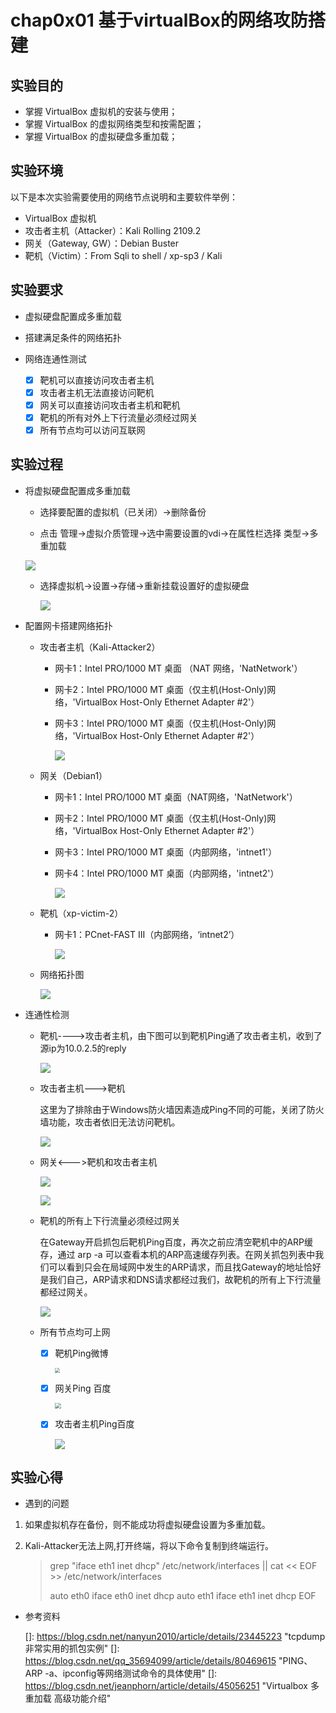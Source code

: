 # chap0x01 基于virtualBox的网络攻防搭建

## 实验目的

- 掌握 VirtualBox 虚拟机的安装与使用；
- 掌握 VirtualBox 的虚拟网络类型和按需配置；
- 掌握 VirtualBox 的虚拟硬盘多重加载；

## 实验环境

以下是本次实验需要使用的网络节点说明和主要软件举例：

- VirtualBox 虚拟机
- 攻击者主机（Attacker）：Kali Rolling 2109.2
- 网关（Gateway, GW）：Debian Buster
- 靶机（Victim）：From Sqli to shell / xp-sp3 / Kali

## 实验要求

* 虚拟硬盘配置成多重加载

* 搭建满足条件的网络拓扑
* 网络连通性测试
  - [x] 靶机可以直接访问攻击者主机
  - [x] 攻击者主机无法直接访问靶机
  - [x] 网关可以直接访问攻击者主机和靶机
  - [x] 靶机的所有对外上下行流量必须经过网关
  - [x] 所有节点均可以访问互联网

## 实验过程

* 将虚拟硬盘配置成多重加载
  * 选择要配置的虚拟机（已关闭）->删除备份
  
  * 点击 管理->虚拟介质管理->选中需要设置的vdi->在属性栏选择 类型->多重加载
  
  ![](E:\赵婧宇大三\网络安全\multiattach.png)
  
  * 选择虚拟机->设置->存储->重新挂载设置好的虚拟硬盘
  
    ![](E:\赵婧宇大三\网络安全\multiattach2.png)
  
* 配置网卡搭建网络拓扑
  * 攻击者主机（Kali-Attacker2）
    
    * 网卡1：Intel PRO/1000 MT 桌面 （NAT 网络，'NatNetwork'）
    
    * 网卡2：Intel PRO/1000 MT 桌面（仅主机(Host-Only)网络，'VirtualBox Host-Only Ethernet Adapter #2'）
  
    * 网卡3：Intel PRO/1000 MT 桌面（仅主机(Host-Only)网络，'VirtualBox Host-Only Ethernet Adapter #2'）
    
      ![](E:\赵婧宇大三\网络安全\AttackerNet.png)
    
  * 网关（Debian1）
    
    * 网卡1：Intel PRO/1000 MT 桌面（NAT网络，'NatNetwork'）
    
    * 网卡2：Intel PRO/1000 MT 桌面（仅主机(Host-Only)网络，'VirtualBox Host-Only Ethernet Adapter #2'）
    
    * 网卡3：Intel PRO/1000 MT 桌面（内部网络，'intnet1'）
    
    * 网卡4：Intel PRO/1000 MT 桌面（内部网络，'intnet2'）
    
      ![](E:\赵婧宇大三\网络安全\GatewayNet.png)
    
  * 靶机（xp-victim-2）
  
    * 网卡1：PCnet-FAST III（内部网络，‘intnet2’） 
  
      ![](E:\赵婧宇大三\网络安全\VitcimNet.png)
    
  * 网络拓扑图
    
    ![](E:\赵婧宇大三\网络安全\网络安全\topology.jpg)
  
* 连通性检测
  
  * 靶机---->攻击者主机，由下图可以到靶机Ping通了攻击者主机，收到了源ip为10.0.2.5的reply
  
    ![](E:\赵婧宇大三\网络安全\VictimpingAttacker.png)
  
  * 攻击者主机--->靶机
  
    这里为了排除由于Windows防火墙因素造成Ping不同的可能，关闭了防火墙功能，攻击者依旧无法访问靶机。
  
    ![](E:\赵婧宇大三\网络安全\AttackerPingVictim.png)
  
  * 网关<--->靶机和攻击者主机
  
    ![](E:\赵婧宇大三\网络安全\GatewayPingVictim.png)
  
    ![](E:\赵婧宇大三\网络安全\GatewayPingAttacker.png)
  
    
  
  * 靶机的所有上下行流量必须经过网关
  
    在Gateway开启抓包后靶机Ping百度，再次之前应清空靶机中的ARP缓存，通过 arp -a 可以查看本机的ARP高速缓存列表。在网关抓包列表中我们可以看到只会在局域网中发生的ARP请求，而且找Gateway的地址恰好是我们自己，ARP请求和DNS请求都经过我们，故靶机的所有上下行流量都经过网关。
  
    ![](E:\赵婧宇大三\网络安全\VitcimALL.png)
  
  * 所有节点均可上网
  
    - [x] 靶机Ping微博 
  
      <img src="E:\赵婧宇大三\网络安全\XP-victimPing.png" style="zoom:50%;" />
  
    - [x] 网关Ping 百度 
  
      <img src="E:\赵婧宇大三\网络安全\GatewayPing.png" style="zoom:60%;" />
  
    - [x] 攻击者主机Ping百度 
  
      <img src="E:\赵婧宇大三\网络安全\AttackerPing.png" style="zoom:100%;" />

## 实验心得

* 遇到的问题

1. 如果虚拟机存在备份，则不能成功将虚拟硬盘设置为多重加载。

2. Kali-Attacker无法上网,打开终端，将以下命令复制到终端运行。

   >  grep "iface eth1 inet dhcp" /etc/network/interfaces || cat << EOF >> /etc/network/interfaces
   >
   > auto eth0
   > iface eth0 inet dhcp
   > auto eth1
   > iface eth1 inet dhcp
   > EOF

* 参考资料

  []: https://blog.csdn.net/nanyun2010/article/details/23445223	"tcpdump非常实用的抓包实例"
  []: https://blog.csdn.net/qq_35694099/article/details/80469615	"PING、ARP -a、ipconfig等网络测试命令的具体使用"
  []: https://blog.csdn.net/jeanphorn/article/details/45056251	"Virtualbox 多重加载 高级功能介绍"

  